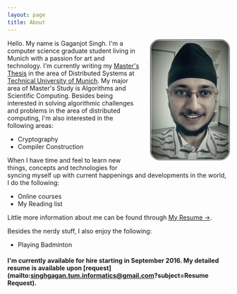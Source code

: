 ```yaml
---
layout: page
title: About
---
```


<!--img src="/res/portrait.jpg" style="max-width: 35%; max-height: 35%;" align="right" /-->

<img src="/res/portrait.jpg" width="35%" align="right" style="padding: 1px; border:thin solid black; border-radius: 20px; margin: 0px 0px 16px 24px;" />

Hello. My name is Gaganjot Singh. I'm a computer science graduate student living in Munich with a passion for art and technology.
I'm currently writing my [Master's Thesis](/about/masterThesis/) in the area of Distributed Systems at [Technical University of Munich](https://www.tum.de/). My major area of Master's Study is Algorithms and Scientific Computing.
Besides being interested in solving algorithmic challenges and problems in the area of distributed computing, I'm also interested in the following areas:


* Cryptography
* Compiler Construction

When I have time and feel to learn new things, concepts and technologies for syncing myself up with current happenings and developments in the world, I do the following:

* Online courses
* My Reading list

Little more information about me can be found through [My Resume &rarr;](/about/resume/).

Besides the nerdy stuff, I also enjoy the following:

* Playing Badminton

#### I'm currently **available** for hire starting in September 2016. My detailed resume is available upon [request](mailto:singhgagan.tum.informatics@gmail.com?subject=Resume Request).

<!--div class="message" style="font-size:11px">
  The views expressed on this blog are solely personal and have no binding, relation or influence with my current and/or past employers.
</div-->

